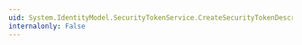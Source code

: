 ```yaml
---
uid: System.IdentityModel.SecurityTokenService.CreateSecurityTokenDescriptor(System.IdentityModel.Protocols.WSTrust.RequestSecurityToken,System.IdentityModel.Scope)
internalonly: False
---
```

